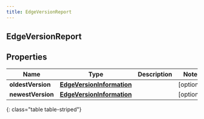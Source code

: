 ```yaml
---
title: EdgeVersionReport
---
```


## EdgeVersionReport

## Properties

| Name              | Type                                                                         | Description | Notes      |
| ----------------- | ---------------------------------------------------------------------------- | ----------- | ---------- |
| **oldestVersion** | <!----><!---->[**EdgeVersionInformation**](EdgeVersionInformation.md)<!----> |             | [optional] |
| **newestVersion** | <!----><!---->[**EdgeVersionInformation**](EdgeVersionInformation.md)<!----> |             | [optional] |

{: class="table table-striped"}
